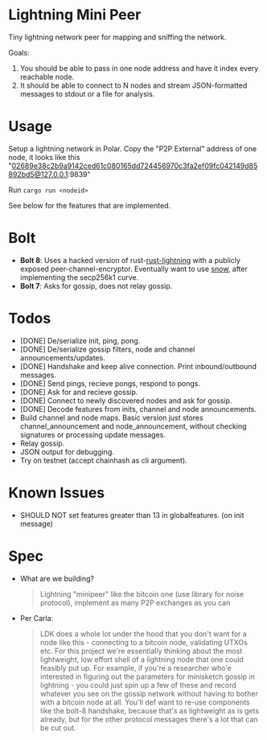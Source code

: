 # Lightning Mini Peer

Tiny lightning network peer for mapping and sniffing the network.

Goals:

1. You should be able to pass in one node address and have it index every reachable node.
2. It should be able to connect to N nodes and stream JSON-formatted messages to stdout or a file for analysis.

# Usage

Setup a lightning network in Polar. Copy the "P2P External" address of one node, it looks like this "02689e38c2b9a9142ced61c080165dd724456970c3fa2ef09fc042149d85892bd5@127.0.0.1:9839"

Run `cargo run <nodeid>`

See below for the features that are implemented.

# Bolt

- **Bolt 8**: Uses a hacked version of rust-[rust-lightning](https://github.com/lightningdevkit/rust-lightning) with a publicly exposed peer-channel-encryptor. Eventually want to use [snow](https://github.com/mcginty/snow), after implementing the secp256k1 curve.
- **Bolt 7**: Asks for gossip, does not relay gossip.

# Todos

- [DONE] De/serialize init, ping, pong.
- [DONE] De/serialize gossip filters, node and channel announcements/updates.
- [DONE] Handshake and keep alive connection. Print inbound/outbound messages.
- [DONE] Send pings, recieve pongs, respond to pongs.
- [DONE] Ask for and recieve gossip.
- [DONE] Connect to newly discovered nodes and ask for gossip.
- [DONE] Decode features from inits, channel and node announcements.
- Build channel and node maps. Basic version just stores channel_announcement and node_announcement, without checking signatures or processing update messages.
- Relay gossip.
- JSON output for debugging.
- Try on testnet (accept chainhash as cli argument).

# Known Issues

- SHOULD NOT set features greater than 13 in globalfeatures. (on init message)

# Spec

- What are we building?
    > Lightning "minipeer" like the bitcoin one (use library for noise protocol), implement as many P2P exchanges as you can
- Per Carla:
    > LDK does a whole lot under the hood that you don't want for a node like this - connecting to a bitcoin node, validating UTXOs etc.
    > For this project we're essentially thinking about the most lightweight, low effort shell of a lightning node that one could feasibly put up.
    > For example, if you're a researcher who'e interested in figuring out the parameters for minisketch gossip in lightning - you could just spin up a few of these and record whatever you see on the gossip network without having to bother with a bitcoin node at all.
    > You'll def want to re-use components like the bolt-8 handshake, because that's as lightweight as is gets already, but for the other protocol messages there's a lot that can be cut out.
